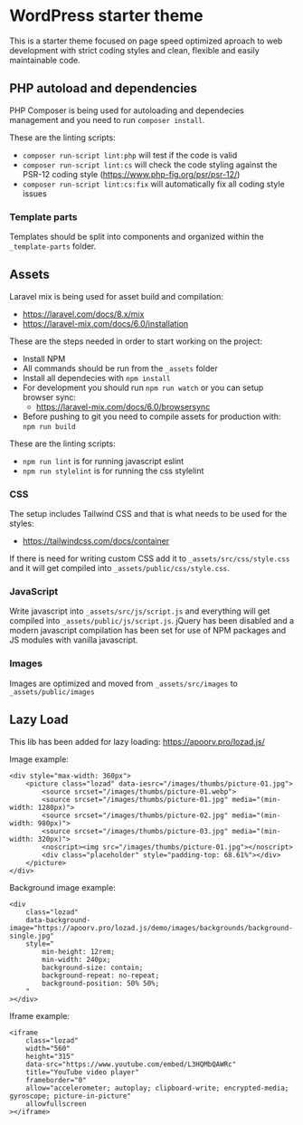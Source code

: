 # WordPress starter theme

This is a starter theme focused on page speed optimized aproach to web development with strict coding styles and clean, flexible and 
easily maintainable code.

## PHP autoload and dependencies

PHP Composer is being used for autoloading and dependecies management and you need to run `composer install`.

These are the linting scripts:

- `composer run-script lint:php` will test if the code is valid
- `composer run-script lint:cs` will check the code styling against the PSR-12 coding style (https://www.php-fig.org/psr/psr-12/)
- `composer run-script lint:cs:fix` will automatically fix all coding style issues

### Template parts

Templates should be split into components and organized within the `_template-parts` folder.  

## Assets

Laravel mix is being used for asset build and compilation:

- https://laravel.com/docs/8.x/mix
- https://laravel-mix.com/docs/6.0/installation

These are the steps needed in order to start working on the project:

- Install NPM
- All commands should be run from the `_assets` folder
- Install all dependecies with `npm install`
- For development you should run `npm run watch` or you can setup browser sync: 
    - https://laravel-mix.com/docs/6.0/browsersync
- Before pushing to git you need to compile assets for production with: `npm run build`

These are the linting scripts:

- `npm run lint` is for running javascript eslint
- `npm run stylelint` is for running the css stylelint

### CSS

The setup includes Tailwind CSS and that is what needs to be used for the styles:

- https://tailwindcss.com/docs/container

If there is need for writing custom CSS add it to `_assets/src/css/style.css` and it will get compiled into `_assets/public/css/style.css`.

### JavaScript

Write javascript into `_assets/src/js/script.js` and everything will get compiled into `_assets/public/js/script.js`.
jQuery has been disabled and a modern javascript compilation has been set for use of NPM packages and JS modules with vanilla javascript.

### Images

Images are optimized and moved from `_assets/src/images` to `_assets/public/images`

## Lazy Load

This lib has been added for lazy loading: https://apoorv.pro/lozad.js/

Image example:

```
<div style="max-width: 360px">
    <picture class="lozad" data-iesrc="/images/thumbs/picture-01.jpg">
        <source srcset="/images/thumbs/picture-01.webp">
        <source srcset="/images/thumbs/picture-01.jpg" media="(min-width: 1280px)">
        <source srcset="/images/thumbs/picture-02.jpg" media="(min-width: 980px)">
        <source srcset="/images/thumbs/picture-03.jpg" media="(min-width: 320px)">
        <noscript><img src="/images/thumbs/picture-01.jpg"></noscript>
        <div class="placeholder" style="padding-top: 68.61%"></div>
    </picture>
</div>
```

Background image example:

```
<div
    class="lozad"
    data-background-image="https://apoorv.pro/lozad.js/demo/images/backgrounds/background-single.jpg"
    style="
        min-height: 12rem;
        min-width: 240px;
        background-size: contain;
        background-repeat: no-repeat;
        background-position: 50% 50%;
    "
></div>
```

Iframe example:

```
<iframe
    class="lozad"
    width="560"
    height="315"
    data-src="https://www.youtube.com/embed/L3HQMbQAWRc"
    title="YouTube video player"
    frameborder="0"
    allow="accelerometer; autoplay; clipboard-write; encrypted-media; gyroscope; picture-in-picture"
    allowfullscreen
></iframe>
```
